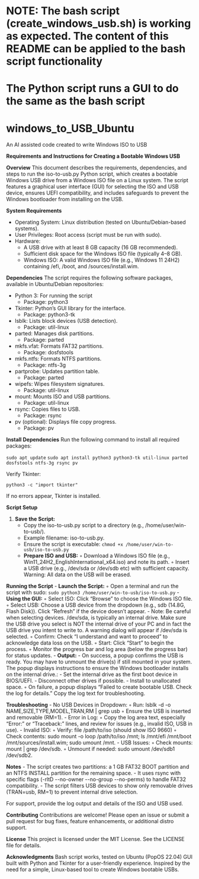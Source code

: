 # NOTE: The bash script (create_windows_usb.sh) is working as expected. The content of this README can be applied to the bash script functionality #
# The Python script runs a GUI to do the same as the bash script #

# windows_to_USB_Ubuntu
An AI assisted code created to write Windows ISO to USB

**Requirements and Instructions for Creating a Bootable Windows USB**

**Overview**
This document describes the requirements, dependencies, and steps to run the iso-to-usb.py Python script, which creates a bootable Windows USB drive from a Windows ISO file on a Linux system. The script features a graphical user interface (GUI) for selecting the ISO and USB device, ensures UEFI compatibility, and includes safeguards to prevent the Windows bootloader from installing on the USB.

**System Requirements**
- Operating System: Linux distribution (tested on Ubuntu/Debian-based systems).
- User Privileges: Root access (script must be run with sudo).
- Hardware:
    - A USB drive with at least 8 GB capacity (16 GB recommended).
    - Sufficient disk space for the Windows ISO file (typically 4–8 GB).
    - Windows ISO: A valid Windows ISO file (e.g., Windows 11 24H2) containing /efi, /boot, and /sources/install.wim.

**Dependencies**
The script requires the following software packages, available in Ubuntu/Debian repositories:
- Python 3: For running the script
    - Package: python3
- Tkinter: Python’s GUI library for the interface.
    - Package: python3-tk
- lsblk: Lists block devices (USB detection).
    - Package: util-linux
- parted: Manages disk partitions.
    - Package: parted
- mkfs.vfat: Formats FAT32 partitions.
    - Package: dosfstools
- mkfs.ntfs: Formats NTFS partitions.
    - Package: ntfs-3g
- partprobe: Updates partition table.
    - Package: parted
- wipefs: Wipes filesystem signatures.
    - Package: util-linux
- mount: Mounts ISO and USB partitions.
    - Package: util-linux
- rsync: Copies files to USB.
    - Package: rsync
- pv (optional): Displays file copy progress.
    - Package: pv
        
**Install Dependencies**
Run the following command to install all required packages:

``sudo apt update``
``sudo apt install python3 python3-tk util-linux parted dosfstools ntfs-3g rsync pv``

Verify Tkinter:

``python3 -c "import tkinter"``

If no errors appear, Tkinter is installed.

**Script Setup**
1) **Save the Script:**
    - Copy the iso-to-usb.py script to a directory (e.g., /home/user/win-to-usb/).
    - Example filename: iso-to-usb.py.
    - Ensure the script is executable:
        `chmod +x /home/user/win-to-usb/iso-to-usb.py`
    - **Prepare ISO and USB:**
        ◦ Download a Windows ISO file (e.g., Win11_24H2_EnglishInternational_x64.iso) and note its path.
        ◦ Insert a USB drive (e.g., /dev/sda or /dev/sdb etc) with sufficient capacity. Warning: All data on the USB will be erased.
        
**Running the Script**
    - **Launch the Script:**
        ◦ Open a terminal and run the script with sudo:
          `sudo python3 /home/user/win-to-usb/iso-to-usb.py`
    - **Using the GUI:**
        ◦ Select ISO: Click “Browse” to choose the Windows ISO file.
        ◦ Select USB: Choose a USB device from the dropdown (e.g., sdb (14.8G, Flash Disk)). Click “Refresh” if the device doesn’t appear.
            - Note: Be careful when selecting devices. /dev/sda, is typically an internal drive. Make sure the USB drive you select is NOT the
            internal drive of your PC and in fact the USB drive you intent to write to. A warning dialog will appear if /dev/sda is selected.
        ◦ Confirm: Check “I understand and want to proceed” to acknowledge data loss on the USB.
        ◦ Start: Click “Start” to begin the process.
        ◦ Monitor the progress bar and log area (below the progress bar) for status updates.
    - **Output:**
        - On success, a popup confirms the USB is ready. You may have to unmount the drive(s) if still mounted in your system. The popup displays              instructions to ensure the Windows bootloader installs on the internal drive.:
            - Set the internal drive as the first boot device in BIOS/UEFI.
            - Disconnect other drives if possible.
            - Install to unallocated space.
        ◦ On failure, a popup displays “Failed to create bootable USB. Check the log for details.” Copy the log text for troubleshooting.

**Troubleshooting**
    - No USB Devices in Dropdown:
        ◦ Run: lsblk -d -o NAME,SIZE,TYPE,MODEL,TRAN,RM | grep usb
        ◦ Ensure the USB is inserted and removable (RM=1).
    - Error in Log:
        ◦ Copy the log area text, especially “Error:” or “Traceback:” lines, and review for issues (e.g., invalid ISO, USB in use).
    - Invalid ISO:
        ◦ Verify: file /path/to/iso (should show ISO 9660)
        ◦ Check contents: sudo mount -o loop /path/to/iso /mnt; ls /mnt/efi /mnt/boot /mnt/sources/install.wim; sudo umount /mnt.
    - USB Issues:
        ◦ Check mounts: mount | grep /dev/sdb.
        ◦ Unmount if needed: sudo umount /dev/sdb1 /dev/sdb2.

**Notes**
    - The script creates two partitions: a 1 GB FAT32 BOOT partition and an NTFS INSTALL partition for the remaining space.
    - It uses rsync with specific flags (-rltD --no-owner --no-group --no-perms) to handle FAT32 compatibility.
    - The script filters USB devices to show only removable drives (TRAN=usb, RM=1) to prevent internal drive selection.

For support, provide the log output and details of the ISO and USB used.


**Contributing**
Contributions are welcome! Please open an issue or submit a pull request for bug fixes, feature enhancements, or additional distro support.

**License**
This project is licensed under the MIT License. See the LICENSE file for details.

**Acknowledgments**
Bash script works, tested on Ubuntu (PopOS 22.04)
GUI built with Python and Tkinter for a user-friendly experience.
Inspired by the need for a simple, Linux-based tool to create Windows bootable USBs.
